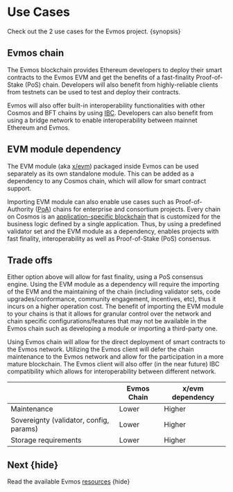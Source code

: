 <!--
order: 3
-->

# Use Cases

Check out the 2 use cases for the Evmos project. {synopsis}

## Evmos chain

The Evmos blockchain provides Ethereum developers to deploy their smart contracts to the
Evmos EVM and get the benefits of a fast-finality Proof-of-Stake (PoS) chain. Developers will
also benefit from highly-reliable clients from testnets can be used to test and deploy their
contracts.

Evmos will also offer built-in interoperability functionalities with other Cosmos and BFT chains by using [IBC](https://cosmos.network/ibc). Developers can also benefit from using a bridge network to enable interoperability between mainnet Ethereum and Evmos.

## EVM module dependency

The EVM module (aka [x/evm](https://github.com/treasurenet/tree/main/x/evm)) packaged inside
Evmos can be used separately as its own standalone module. This can be added as a dependency to
any Cosmos chain, which will allow for smart contract support.

Importing EVM module can also enable use cases such as Proof-of-Authority
([PoA](https://en.wikipedia.org/wiki/Proof_of_authority)) chains for enterprise and consortium
projects. Every chain on Cosmos is an [application-specific
blockchain](https://docs.cosmos.network/master/intro/why-app-specific.html) that is customized for
the business logic defined by a single application. Thus, by using a predefined validator set and
the EVM module as a dependency, enables projects with fast finality, interoperability as well as
Proof-of-Stake (PoS) consensus.

## Trade offs

Either option above will allow for fast finality, using a PoS consensus engine. Using the EVM module
as a dependency will require the importing of the EVM and the maintaining of the chain (including
validator sets, code upgrades/conformance, community engagement, incentives, etc), thus it incurs on a
higher operation cost. The benefit of importing the EVM module to your chains is that it allows for
granular control over the network and chain specific configurations/features that may not be
available in the Evmos chain such as developing a module or importing a third-party one.

Using Evmos chain will allow for the direct deployment of smart contracts to the Evmos
network. Utilizing the Evmos client will defer the chain maintenance to the Evmos network
and allow for the participation in a more mature blockchain. The Evmos client will also offer
(in the near future) IBC compatibility which allows for interoperability between different network.

|                                         | Evmos Chain     | x/evm dependency |
|-----------------------------------------|-----------------|------------------|
| Maintenance                             | Lower           | Higher           |
| Sovereignty (validator, config, params) | Lower           | Higher           |
| Storage requirements                    | Lower           | Higher           |

## Next {hide}

Read the available Evmos [resources](./resources.md) {hide}
